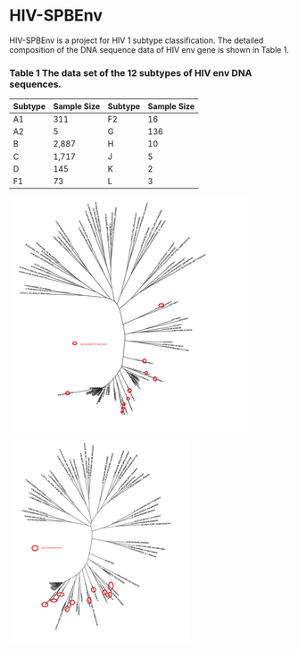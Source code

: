 # HIV-SPBEnv

HIV-SPBEnv is a project for HIV 1 subtype classification.
The detailed composition of the DNA sequence data of HIV env gene is shown in Table 1.
### Table 1 The data set of the 12 subtypes of HIV env DNA sequences.
| Subtype |Sample Size | Subtype |Sample Size |
|-------|---------|-------|---------|
| A1 | 311 | F2 |16 |
| A2 | 5 | G |136 |
| B | 2,887 | H |10 |
| C | 1,717 | J |5 |
| D | 145 | K |2|
| F1 | 73 | L |3 |

![Figure H](images/image-H.png)
![Figure J](images/image-J.png)

